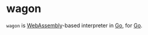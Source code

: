 wagon
=====

`wagon` is [WebAssembly](http://webassembly.org)-based interpreter in [Go](https://golang.org), for [Go](https://golang.org).

